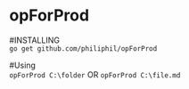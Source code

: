 # opForProd
#INSTALLING  
```go get github.com/philiphil/opForProd```   

#Using   
```opForProd C:\folder``` OR ```opForProd C:\file.md```   
